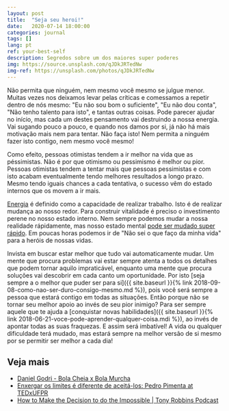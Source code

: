 ```yaml
---
layout: post
title:  "Seja seu heroi!"
date:   2020-07-14 18:00:00
categories: journal
tags: []
lang: pt
ref: your-best-self
description: Segredos sobre um dos maiores super poderes 
img: https://source.unsplash.com/qJDkJRTedNw
img-ref: https://unsplash.com/photos/qJDkJRTedNw
---
```


Não permita que ninguém, nem mesmo você mesmo se julgue menor. Muitas vezes nos deixamos levar pelas críticas e comessamos a repetir dentro de nós mesmo: "Eu não sou bom o suficiente", "Eu não dou conta", "Não tenho talento para isto", e tantas outras coisas. Pode parecer ajudar no início, mas cada um destes pensamento vai destruindo a nossa energia. Vai sugando pouco a pouco, e quando nos damos por si, já não há mais motivação mais nem para tentar. Não faça isto! Nem permita a ninguém fazer isto contigo, nem mesmo você mesmo!

Como efeito, pessoas otimistas tendem a ir melhor na vida que as péssimistas. Não é por que otimismo ou pessimismo é melhor ou pior. Pessoas otimistas tendem a tentar mais que pessoas pessimistas e com isto acabam eventualmente tendo melhores resultados a longo prazo. Mesmo tendo iguais chances a cada tentativa, o sucesso vêm do estado internos que os movem a ir mais. 

[Energia](https://pt.wikipedia.org/wiki/Energia) é definido como a capacidade de realizar trabalho. Isto é de realizar mudança ao nosso redor. Para construir vitalidade é preciso o investimento perene no nosso estado interno. Nem sempre podemos mudar a nossa realidade rápidamente, mas nosso estado mental [pode ser mudado super rápido](https://www.youtube.com/watch?v=pD_L6O2gg9w). Em poucas horas podemos ir de "Não sei o que faço da minha vida" para a heróis de nossas vidas.

Invista em buscar estar melhor que tudo vai automaticamente mudar. Um mente que procura problemas vai estar sempre atenta a todos os detalhes que podem tornar aquilo impraticável, enquanto uma mente que procura soluções vai descobrir em cada canto um oportunidade. Por isto [seja sempre a o melhor que puder ser para si]({{ site.baseurl }}{% link 2018-09-08-como-nao-ser-duro-consigo-mesmo.md %}), pois você será sempre a pessoa que estará contigo em todas as situações. Então porque não se tornar seu melhor apoio ao invés de seu pior inimigo? Para ser sempre aquele que te ajuda a [conquistar novas habilidades]({{ site.baseurl }}{% link 2018-06-21-voce-pode-aprender-qualquer-coisa.mdi %}), ao invés de apontar todas as suas fraquezas. E assim será imbatível! A vida ou qualquer dificuldade terá mudado, mas estará sempre na melhor versão de si mesmo por se permitir ser melhor a cada dia!

## Veja mais

 * [Daniel Godri - Bola Cheia x Bola Murcha](https://www.youtube.com/watch?v=qM0zgCF1Jtw)
 * [Enxergar os limites é diferente de aceitá-los: Pedro Pimenta at TEDxUFPR](https://www.youtube.com/watch?v=pD_L6O2gg9w)
 * [How to Make the Decision to do the Impossible | Tony Robbins Podcast](https://www.youtube.com/watch?v=aZ0VYe9Smik)

